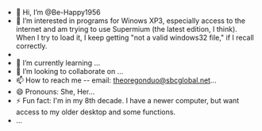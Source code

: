 - 👋 Hi, I’m @Be-Happy1956
- 👀 I’m interested in programs for Winows XP3, especially access to the internet and am trying to use Supermium (the latest edition, I think). When I try to load it, I keep getting "not a valid windows32 file," if I recall correctly.
- 
- 🌱 I’m currently learning ...
- 💞️ I’m looking to collaborate on ...
- 📫 How to reach me -- email: theoregonduo@sbcglobal.net...
- 😄 Pronouns: She, Her...
- ⚡ Fun fact: I'm in my 8th decade. I have a newer computer, but want access to my older desktop and some functions.
- ...

<!---
Be-Happy1956/Be-Happy1956 is a ✨ special ✨ repository because its `README.md` (this file) appears on your GitHub profile.
You can click the Preview link to take a look at your changes.
--->
